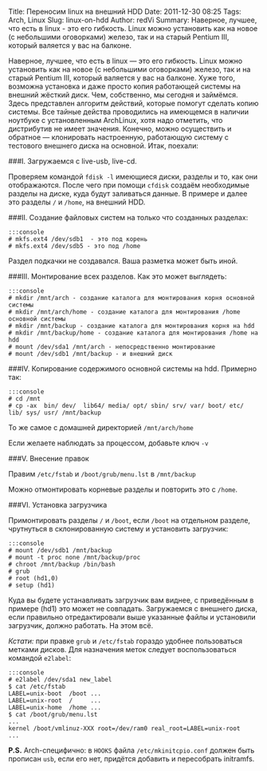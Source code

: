 Title: Переносим linux на внешний HDD
Date: 2011-12-30 08:25
Tags: Arch, Linux
Slug: linux-on-hdd
Author: redVi
Summary: Наверное, лучшее, что есть в linux - это его гибкость. Linux можно установить как на новое (с небольшими оговорками) железо, так и на старый Pentium III, который валяется у вас на балконе.

Наверное, лучшее, что есть в linux &mdash; это его гибкость. Linux можно установить как на новое (с небольшими оговорками) железо, так и на старый Pentium III, который валяется у вас на балконе. Хуже того, возможна установка  и даже просто копия работающей системы на внешний жёсткий диск. Чем, собственно, мы сегодня и займёмся.
Здесь представлен алгоритм действий, которые помогут сделать копию системы. Все тайные действа проводились на имеющемся в наличии ноутбуке с установленным ArchLinux, хотя надо отметить, что дистрибутив не имеет значения. Конечно, можно осуществить и обратное &mdash; клонировать настроенную, работающую систему с тестового внешнего диска на основной. Итак, поехали:

###I. Загружаемся с live-usb, live-cd.

Проверяем командой `fdisk -l` имеющиеся диски, разделы и то, как они отображаются. После чего при помощи `cfdisk` создаём необходимые разделы на диске, куда будут заливаться данные. В примере и далее это разделы `/` и `/home`, на внешний HDD.


###II. Создание файловых систем на только что созданных разделах:

    :::console
    # mkfs.ext4 /dev/sdb1  - это под корень
    # mkfs.ext4 /dev/sdb5 - это под /home

Раздел подкачки не создавался. Ваша разметка может быть иной.


###III. Монтирование всех разделов. Как это может выглядеть:

    :::console
    # mkdir /mnt/arch - создание каталога для монтирования корня основной системы
    # mkdir /mnt/arch/home - создание каталога для монтирования /home основной системы
    # mkdir /mnt/backup - создание каталога для монтирования корня на hdd
    # mkdir /mnt/backup/home - создание каталога для монтирования /home на hdd
    # mount /dev/sda1 /mnt/arch - непосредственно монтирование
    # mount /dev/sdb1 /mnt/backup - и внешний диск


###IV. Копирование содержимого основной системы на hdd. Примерно так:

    :::console
    # cd /mnt
    # cp -ax  bin/ dev/  lib64/ media/ opt/ sbin/ srv/ var/ boot/ etc/ lib/ sys/ usr/ /mnt/backup

То же самое с домашней директорией `/mnt/arch/home`

Если желаете наблюдать за процессом, добавьте ключ `-v`


###V. Внесение правок

Правим `/etc/fstab` и `/boot/grub/menu.lst` в `/mnt/backup`

Можно отмонтировать корневые разделы и повторить это с `/home`.

###VI. Установка загрузчика

Примонтировать разделы `/` и `/boot`, если `/boot` на отдельном разделе, чрутнуться в склонированную систему и установить загрузчик:

    :::console
    # mount /dev/sdb1 /mnt/backup
    # mount -t proc none /mnt/backup/proc
    # chroot /mnt/backup /bin/bash
    # grub
    # root (hd1,0)
    # setup (hd1)

Куда вы будете устанавливать загрузчик вам виднее, с приведённым в примере (hd1) это может не совпадать.
Загружаемся с внешнего диска, если правильно отредактировали выше указанные файлы и установили загрузчик, должно работать.
На этом всё.

*Кстати:* при правке `grub` и `/etc/fstab` гораздо удобнее пользоваться метками дисков. Для назначения меток следует воспользоваться  командой `e2label`:

    :::console
    # e2label /dev/sda1 new_label
    $ cat /etc/fstab
    LABEL=unix-boot  /boot ...
    LABEL=unix-root  /     ...
    LABEL=unix-home  /home ...
    $ cat /boot/grub/menu.lst
    ...
    kernel /boot/vmlinuz-XXX root=/dev/ram0 real_root=LABEL=unix-root
    ...

<b>P.S.</b> Arch-специфично: в `HOOKS` файла `/etc/mkinitcpio.conf` должен быть прописан `usb`, если его нет, придётся добавить и пересобрать initramfs.

